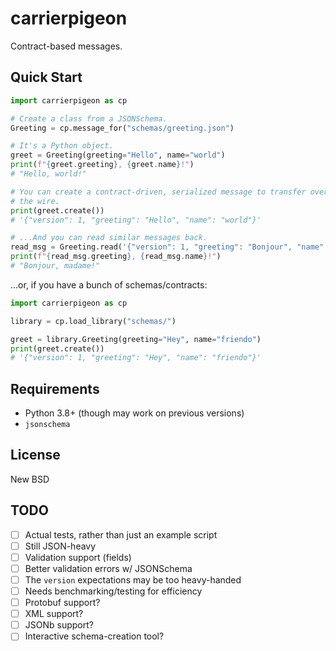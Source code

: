 # carrierpigeon

Contract-based messages.


## Quick Start

```python
import carrierpigeon as cp

# Create a class from a JSONSchema.
Greeting = cp.message_for("schemas/greeting.json")

# It's a Python object.
greet = Greeting(greeting="Hello", name="world")
print(f"{greet.greeting}, {greet.name}!")
# "Hello, world!"

# You can create a contract-driven, serialized message to transfer over
# the wire.
print(greet.create())
# '{"version": 1, "greeting": "Hello", "name": "world"}'

# ...And you can read similar messages back.
read_msg = Greeting.read('{"version": 1, "greeting": "Bonjour", "name": "madame"}')
print(f"{read_msg.greeting}, {read_msg.name}!")
# "Bonjour, madame!"
```

...or, if you have a bunch of schemas/contracts:

```python
import carrierpigeon as cp

library = cp.load_library("schemas/")

greet = library.Greeting(greeting="Hey", name="friendo")
print(greet.create())
# '{"version": 1, "greeting": "Hey", "name": "friendo"}'
```


## Requirements

* Python 3.8+ (though may work on previous versions)
* `jsonschema`


## License

New BSD


## TODO

* [ ] Actual tests, rather than just an example script
* [ ] Still JSON-heavy
* [ ] Validation support (fields)
* [ ] Better validation errors w/ JSONSchema
* [ ] The `version` expectations may be too heavy-handed
* [ ] Needs benchmarking/testing for efficiency
* [ ] Protobuf support?
* [ ] XML support?
* [ ] JSONb support?
* [ ] Interactive schema-creation tool?

